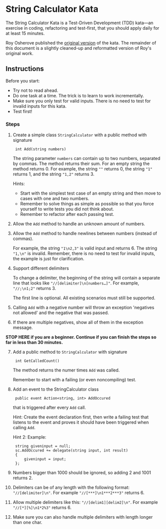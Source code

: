 # String Calculator Kata

The String Calculator Kata is a Test-Driven Development (TDD) kata—an exercise in coding, refactoring and test-first, that you should apply daily for at least 15 minutes.

Roy Osherove published the [original version](https://osherove.com/tdd-kata-1) of the kata. The remainder of this document is a slightly cleaned-up and reformatted version of Roy's original work.

## Instructions

Before you start: 
- Try not to read ahead.
- Do one task at a time. The trick is to learn to work incrementally.
- Make sure you only test for valid inputs. There is no need to test for invalid inputs for this kata.
- Test first!

### Steps

1. Create a simple class `StringCalculator` with a public method with signature

        int Add(string numbers)

    The string parameter `numbers` can contain up to two numbers, separated by commas. The method returns their sum. For an empty string the method returns 0. For example, the string `""` returns 0, the string `"1"` returns 1, and the string `"1,2"` returns 3.

    Hints:
    - Start with the simplest test case of an empty string and then move to cases with one and two numbers.
    - Remember to solve things as simple as possible so that you force yourself to write tests you did not think about.
    - Remember to refactor after each passing test.

2. Allow the `Add` method to handle an unknown amount of numbers.

3. Allow the `Add` method to handle newlines between numbers (instead of commas).

    For example, the string `"1\n2,3"` is valid input and returns 6. The string `"1,\n"` is invalid. Remember, there is no need to test for invalid inputs, the example is just for clarification.

4. Support different delimiters

    To change a delimiter, the beginning of the string will contain a separate line that looks like `"//[delimiter]\n[numbers…]"`. For example, `"//;\n1;2"` returns 3.

    The first line is optional. All existing scenarios must still be supported.

5. Calling `Add` with a negative number will throw an exception 'negatives not allowed' and the negative that was passed.

6. If there are multiple negatives, show all of them in the exception message.

**STOP HERE if you are a beginner. Continue if you can finish the steps so far in less than 30 minutes.**

7. Add a public method to `StringCalculator` with signature

        int GetCalledCount()

    The method returns the numer times `Add` was called.

    Remember to start with a failing (or even noncompiling) test.

8. Add an event to the StringCalculator class

        public event Action<string, int> AddOccured

    that is triggered after every `Add` call.

    Hint: Create the event declaration first, then write a failing test that listens to the event and proves it should have been triggered when calling `Add`.

    Hint 2: Example:

        string giveninput = null;
        sc.AddOccured += delegate(string input, int result)
        {
            giveninput = input;
        };

9. Numbers bigger than 1000 should be ignored, so adding 2 and 1001 returns 2.

10. Delimiters can be of any length with the following format: `"//[delimiter]\n"`. For example `"//[***]\n1***2***3"` returns 6.

11. Allow multiple delimiters like this: `"//[delim1][delim2]\n"`. For example `"//[*][%]\n1*2%3"` returns 6.

12. Make sure you can also handle multiple delimiters with length longer than one char.
